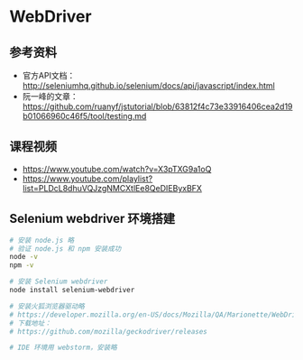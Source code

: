 # WebDriver

## 参考资料

- 官方API文档：http://seleniumhq.github.io/selenium/docs/api/javascript/index.html
- 阮一峰的文章：https://github.com/ruanyf/jstutorial/blob/63812f4c73e33916406cea2d19b01066960c46f5/tool/testing.md

## 课程视频

- https://www.youtube.com/watch?v=X3pTXG9a1oQ
- https://www.youtube.com/playlist?list=PLDcL8dhuVQJzgNMCXtlEe8QeDIEByxBFX

## Selenium webdriver 环境搭建

```bash
# 安装 node.js 略
# 验证 node.js 和 npm 安装成功
node -v
npm -v

# 安装 Selenium webdriver
node install selenium-webdriver

# 安装火狐浏览器驱动略
# https://developer.mozilla.org/en-US/docs/Mozilla/QA/Marionette/WebDriver
# 下载地址：
# https://github.com/mozilla/geckodriver/releases

# IDE 环境用 webstorm，安装略
```